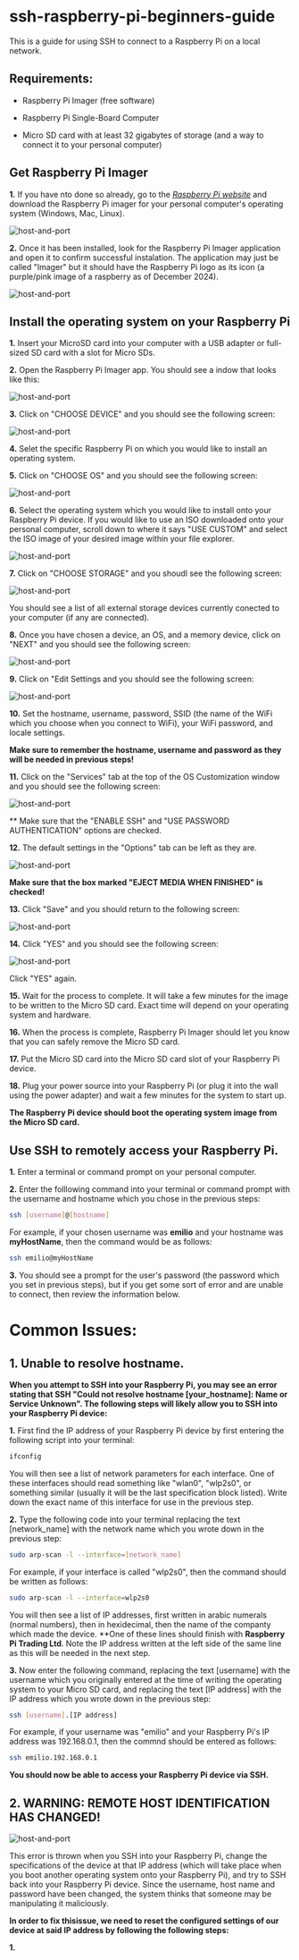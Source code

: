 # ssh-raspberry-pi-beginners-guide
This is a guide for using SSH to connect to a Raspberry Pi on a local network. 

## Requirements:

- Raspberry Pi Imager (free software)

- Raspberry Pi Single-Board Computer

- Micro SD card with at least 32 gigabytes of storage  (and a way to connect it to your personal computer)

## Get Raspberry Pi Imager

**1.** If you have nto done so already, go to the *[Raspberry Pi website](https://www.raspberrypi.com/software/)* and download the Raspberry Pi imager for your personal computer's operating system (Windows, Mac, Linux).

![host-and-port](images/1-raspberry_pi_imager_download.png)

**2.** Once it has been installed, look for the Raspberry Pi Imager application and open it to confirm successful instalation.  The application may just be called "Imager" but it should have the Raspberry Pi logo as its icon (a purple/pink image of a raspberry as of December 2024).

![host-and-port](images/2_raspberry_pi_imager_download.png)

## Install the operating system on your Raspberry Pi

**1.** Insert your MicroSD card into your computer with a USB adapter or full-sized SD card with a slot for Micro SDs.

**2.** Open the Raspberry Pi Imager app. You should see a indow that looks like this:

![host-and-port](images/3_raspberry_pi_imager_interface.png)

**3.** Click on "CHOOSE DEVICE" and you should see the following screen:

![host-and-port](images/4_raspberry_pi_imager_choose_device.png)

**4.** Selet the specific Raspberry Pi on which you would like to install an operating system.

**5.** Click on "CHOOSE OS" and you should see the following screen:

![host-and-port](images/5_raspberry_pi_imager_choose_os.png)

**6.** Select the operating system which you would like to install onto your Raspberry Pi device.  If you would like to use an ISO downloaded onto your personal computer, scroll down to where it says "USE CUSTOM" and select the ISO image of your desired image within your file explorer.

![host-and-port](images/6_raspberry_pi_imager_use_custom_os.png)

**7.** Click on "CHOOSE STORAGE" and you shoudl see the following screen:

![host-and-port](images/7_raspberry_pi_imager_choose_storage.png)

You should see a list of all external storage devices currently conected to your computer (if any are connected).

**8.** Once you have chosen a device, an OS, and a memory device, click on "NEXT" and you should see the following screen:

![host-and-port](images/8_raspberry_pi_imager_next_button.png)

**9.** Click on "Edit Settings and you should see the following screen:

![host-and-port](images/9_raspberry_pi_imager_os_customization_1_general.png)

**10.** Set the hostname, username, password, SSID (the name of the WiFi which you choose when you connect to WiFi), your WiFi password, and locale settings.

**Make sure to remember the hostname, username and password as they will be needed in previous steps!**

**11.** Click on the "Services" tab at the top of the OS Customization window and you should see the following screen:

![host-and-port](images/10_raspberry_pi_imager_os_customization_2_services.png)

** Make sure that the "ENABLE SSH" and "USE PASSWORD AUTHENTICATION" options are checked.

**12.** The default settings in the "Options" tab can be left as they are.

![host-and-port](images/11_raspberry_pi_imager_os_customization_3_options.png)

**Make sure that the box marked "EJECT MEDIA WHEN FINISHED" is checked!**

**13.** Click "Save" and you should return to the following screen:

![host-and-port](images/12_raspberry_pi_imager_os_customization_4.png)

**14.** Click "YES" and you should see the following screen:

![host-and-port](images/13_raspberry_pi_imager_customization_5.png)

Click "YES" again.

**15.** Wait for the process to complete.  It will take a few minutes for the image to be written to the Micro SD card.  Exact time will depend on your operating system and hardware.

**16.** When the process is complete, Raspberry Pi Imager should let you know that you can safely remove the Micro SD card.

**17.** Put the Micro SD card into the Micro SD card slot of your Raspberry Pi device.

**18.** Plug your power source into your Raspberry Pi (or plug it into the wall using the power adapter) and wait a few minutes for the system to start up.

**The Raspberry Pi device should boot the operating system image from the Micro SD card.**

## Use SSH to remotely access your Raspberry Pi. 

**1.** Enter a terminal or command prompt on your personal computer.

**2.** Enter the folllowing command into your terminal or command prompt with the username and hostname which you chose in the previous steps:

```bash
ssh [username]@[hostname]
```
For example, if your chosen username was **emilio** and your hostname was **myHostName**, then the command would be as follows: 

```bash
ssh emilio@myHostName
```

**3.** You should see a prompt for the user's password (the password which you set in previous steps), but if you get some sort of error and are unable to connect, then review the information below.

# Common Issues:

## 1. Unable to resolve hostname.

**When you attempt to SSH into your Raspberry Pi, you may see an error stating that SSH "Could not resolve hostname [your_hostname]: Name or Service Unknown".  The following steps will likely allow you to SSH into your Raspberry Pi device:**

**1.** First find the IP address of your Raspberry Pi device by first entering the following script into your terminal:

```bash
ifconfig
```
You will then see a list of network parameters for each interface.  One of these interfaces should read something like "wlan0", "wlp2s0", or something similar (usually it will be the last specification block listed).  Write down the exact name of this interface for use in the previous step.

**2.** Type the following code into your terminal replacing the text [network_name] with the network name which you wrote down in the previous step:

```bash
sudo arp-scan -l --interface=[network_name]
```

For example, if your interface is called "wlp2s0", then the command should be written as follows:

```bash
sudo arp-scan -l --interface=wlp2s0
```

You will then see a list of IP addresses, first written in arabic numerals (normal numbers), then in hexidecimal, then the name of the companty which made the device.  **One of these lines should finish with **Raspberry Pi Trading Ltd**.  Note the IP address written at the left side of the same line as this will be needed in the next step.

**3.** Now enter the following command, replacing the text [username] with the username which you originally entered at the time of writing the operating system to your Micro SD card, and replacing the text [IP address] with the IP address which you wrote down in the previous step:

```bash
ssh [username].[IP address]
```

For example, if your username was "emilio" and your Raspberry Pi's IP address was 192.168.0.1, then the commnd should be entered as follows:

```bash
ssh emilio.192.168.0.1
```

**You should now be able to access your Raspberry Pi device via SSH.**

## 2. WARNING: REMOTE HOST IDENTIFICATION HAS CHANGED!

![host-and-port](images/14_remote_host_identification_changed.png)

This error is thrown when you SSH into your Raspberry Pi, change the specifications of the device at that IP address (which will take place when you boot another operating system onto your Raspberry Pi), and try to SSH back into your Raspberry Pi device.  Since the username, host name and password have been changed, the system thinks that someone may be manipulating it maliciously.

**In order to fix thisissue, we need to reset the configured settings of our device at said IP address by following the following steps:**

**1.** 
